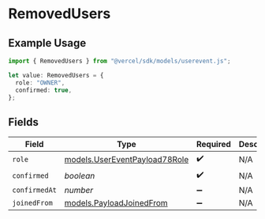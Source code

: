 # RemovedUsers

## Example Usage

```typescript
import { RemovedUsers } from "@vercel/sdk/models/userevent.js";

let value: RemovedUsers = {
  role: "OWNER",
  confirmed: true,
};
```

## Fields

| Field                                                                | Type                                                                 | Required                                                             | Description                                                          |
| -------------------------------------------------------------------- | -------------------------------------------------------------------- | -------------------------------------------------------------------- | -------------------------------------------------------------------- |
| `role`                                                               | [models.UserEventPayload78Role](../models/usereventpayload78role.md) | :heavy_check_mark:                                                   | N/A                                                                  |
| `confirmed`                                                          | *boolean*                                                            | :heavy_check_mark:                                                   | N/A                                                                  |
| `confirmedAt`                                                        | *number*                                                             | :heavy_minus_sign:                                                   | N/A                                                                  |
| `joinedFrom`                                                         | [models.PayloadJoinedFrom](../models/payloadjoinedfrom.md)           | :heavy_minus_sign:                                                   | N/A                                                                  |